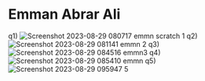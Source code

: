 # Emman Abrar Ali 

q1)
![Screenshot 2023-08-29 080717 emmn scratch 1](https://github.com/emman0000/PF-FALL-2023/assets/142867499/dacd037c-e8bf-4a0c-95dd-47ffcbee02a2)
q2)
![Screenshot 2023-08-29 081141 emmn 2](https://github.com/emman0000/PF-FALL-2023/assets/142867499/5405bcdb-9e3f-429a-bd97-d43164195860)
q3)
![Screenshot 2023-08-29 084516 emmn3](https://github.com/emman0000/PF-FALL-2023/assets/142867499/a06667ff-d993-4db7-b1c9-0992b160549e)
q4)
![Screenshot 2023-08-29 085410 emmn](https://github.com/emman0000/PF-FALL-2023/assets/142867499/7b4b1769-d200-4c81-83bd-fd2ec466a3e3)
q5)
![Screenshot 2023-08-29 095947 5](https://github.com/emman0000/PF-FALL-2023/assets/142867499/998f7b76-70d3-4f4c-9c7f-5f19daffb3a0)




